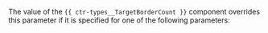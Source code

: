 
The value of the `{{ ctr-types__TargetBorderCount }}` component overrides this parameter if it is specified for one of the following parameters:
